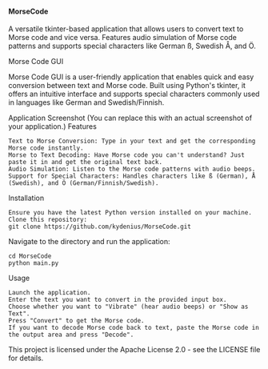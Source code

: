 #### MorseCode
A versatile tkinter-based application that allows users to convert text to Morse code and vice versa. Features audio simulation of Morse code patterns and supports special characters like German ß, Swedish Å, and Ö.

Morse Code GUI

Morse Code GUI is a user-friendly application that enables quick and easy conversion between text and Morse code. Built using Python's tkinter, it offers an intuitive interface and supports special characters commonly used in languages like German and Swedish/Finnish.

Application Screenshot (You can replace this with an actual screenshot of your application.)
Features

    Text to Morse Conversion: Type in your text and get the corresponding Morse code instantly.
    Morse to Text Decoding: Have Morse code you can't understand? Just paste it in and get the original text back.
    Audio Simulation: Listen to the Morse code patterns with audio beeps.
    Support for Special Characters: Handles characters like ß (German), Å (Swedish), and Ö (German/Finnish/Swedish).

Installation

    Ensure you have the latest Python version installed on your machine.
    Clone this repository:
    git clone https://github.com/kydenius/MorseCode.git

Navigate to the directory and run the application:

    cd MorseCode
    python main.py

Usage

    Launch the application.
    Enter the text you want to convert in the provided input box.
    Choose whether you want to "Vibrate" (hear audio beeps) or "Show as Text".
    Press "Convert" to get the Morse code.
    If you want to decode Morse code back to text, paste the Morse code in the output area and press "Decode".

This project is licensed under the Apache License 2.0 - see the LICENSE file for details.
